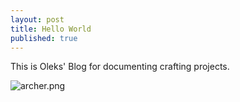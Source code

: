 ```yaml
---
layout: post
title: Hello World
published: true
---
```


This is Oleks' Blog for documenting crafting projects.

![archer.png]({{site.baseurl}}/_posts/archer.png)

